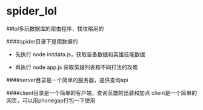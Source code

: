 spider_lol
==========

##lol多玩数据库的爬虫程序，找攻略用的

####spider目录下是爬数据的
- 先执行 node initdata.js，获取装备数据和英雄技能数据

- 再执行 node app.js 获取英雄列表和不同打法的攻略


####server目录是一个简单的服务器，提供查询api


####client目录是一个简单的客户端，查询英雄的出装和加点
client是一个简单的网页，可以用phonegap打包一下使用